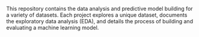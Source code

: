 This repository contains the data analysis and predictive model building for a variety of datasets. Each project explores a unique dataset, documents the exploratory data analysis (EDA), and details the process of building and evaluating a machine learning model.
